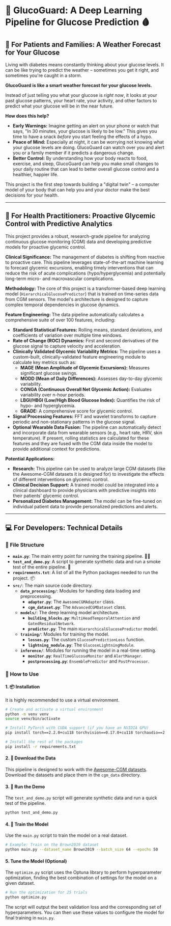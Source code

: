 # 🚀 GlucoGuard: A Deep Learning Pipeline for Glucose Prediction 🩸

## 🌟 For Patients and Families: A Weather Forecast for Your Glucose

Living with diabetes means constantly thinking about your glucose levels. It can be like trying to predict the weather – sometimes you get it right, and sometimes you're caught in a storm.

**GlucoGuard is like a smart weather forecast for your glucose levels.**

Instead of just telling you what your glucose is *right now*, it looks at your past glucose patterns, your heart rate, your activity, and other factors to predict what your glucose will be in the near future.

**How does this help?**
*   **Early Warnings:** Imagine getting an alert on your phone or watch that says, "In 30 minutes, your glucose is likely to be low." This gives you time to have a snack *before* you start feeling the effects of a hypo.
*   **Peace of Mind:** Especially at night, it can be worrying not knowing what your glucose levels are doing. GlucoGuard can watch over you and alert you or a family member if it predicts a dangerous change.
*   **Better Control:** By understanding how your body reacts to food, exercise, and sleep, GlucoGuard can help you make small changes to your daily routine that can lead to better overall glucose control and a healthier, happier life.

This project is the first step towards building a "digital twin" – a computer model of your body that can help you and your doctor make the best decisions for your health.

---

## 🔬 For Health Practitioners: Proactive Glycemic Control with Predictive Analytics

This project provides a robust, research-grade pipeline for analyzing continuous glucose monitoring (CGM) data and developing predictive models for proactive glycemic control.

**Clinical Significance:**
The management of diabetes is shifting from reactive to proactive care. This pipeline leverages state-of-the-art machine learning to forecast glycemic excursions, enabling timely interventions that can reduce the risk of acute complications (hypo/hyperglycemia) and potentially long-term micro- and macrovascular complications.

**Methodology:**
The core of this project is a transformer-based deep learning model (`HierarchicalGlucosePredictor`) that is trained on time-series data from CGM sensors. The model's architecture is designed to capture complex temporal dependencies in glucose dynamics.

**Feature Engineering:**
The data pipeline automatically calculates a comprehensive suite of over 100 features, including:
*   **Standard Statistical Features:** Rolling means, standard deviations, and coefficients of variation over multiple time windows.
*   **Rate of Change (ROC) Dynamics:** First and second derivatives of the glucose signal to capture velocity and acceleration.
*   **Clinically Validated Glycemic Variability Metrics:** The pipeline uses a custom-built, clinically-validated feature engineering module to calculate key metrics such as:
    *   **MAGE (Mean Amplitude of Glycemic Excursions):** Measures significant glucose swings.
    *   **MODD (Mean of Daily Differences):** Assesses day-to-day glycemic variability.
    *   **CONGA (Continuous Overall Net Glycemic Action):** Evaluates variability over n-hour periods.
    *   **LBGI/HBGI (Low/High Blood Glucose Index):** Quantifies the risk of hypo- and hyperglycemia.
    *   **GRADE:** A comprehensive score for glycemic control.
*   **Signal Processing Features:** FFT and wavelet transforms to capture periodic and non-stationary patterns in the glucose signal.
*   **Optional Wearable Data Fusion:** The pipeline can automatically detect and incorporate data from wearable sensors (e.g., heart rate, HRV, skin temperature). If present, rolling statistics are calculated for these features and they are fused with the CGM data inside the model to provide additional context for predictions.

**Potential Applications:**
*   **Research:** This pipeline can be used to analyze large CGM datasets (like the Awesome-CGM datasets it is designed for) to investigate the effects of different interventions on glycemic control.
*   **Clinical Decision Support:** A trained model could be integrated into a clinical dashboard to provide physicians with predictive insights into their patients' glycemic control.
*   **Personalized Diabetes Management:** The model can be fine-tuned on individual patient data to provide personalized predictions and alerts.

---

## 💻 For Developers: Technical Details

### 📁 File Structure

*   **`main.py`**: The main entry point for running the training pipeline. 🏃‍♂️
*   **`test_and_demo.py`**: A script to generate synthetic data and run a smoke test of the entire pipeline. 🧪
*   **`requirements.txt`**: A list of all the Python packages needed to run the project. 📦
*   **`src/`**: The main source code directory.
    *   **`data_processing/`**: Modules for handling data loading and preprocessing.
        *   **`adapter.py`**: The `AwesomeCGMAdapter` class.
        *   **`cgm_dataset.py`**: The `AdvancedCGMDataset` class.
    *   **`models/`**: The deep learning model architecture.
        *   **`building_blocks.py`**: `MultiHeadTemporalAttention` and `GatedResidualNetwork`.
        *   **`predictor.py`**: The main `HierarchicalGlucosePredictor` model.
    *   **`training/`**: Modules for training the model.
        *   **`losses.py`**: The custom `GlucosePredictionLoss` function.
        *   **`lightning_module.py`**: The `GlucoseLightningModule`.
    *   **`inference/`**: Modules for running the model in a real-time setting.
        *   **`monitor.py`**: `RealTimeGlucoseMonitor` and `AlertManager`.
        *   **`postprocessing.py`**: `EnsemblePredictor` and `PostProcessor`.

### 🚀 How to Use

#### 1. 📦 Installation
It is highly recommended to use a virtual environment.
```bash
# Create and activate a virtual environment
python -m venv venv
source venv/bin/activate

# Install PyTorch with CUDA support (if you have an NVIDIA GPU)
pip install torch==2.2.0+cu118 torchvision==0.17.0+cu118 torchaudio==2.2.0+cu118 --extra-index-url https://download.pytorch.org/whl/cu118

# Install the rest of the packages
pip install -r requirements.txt
```

#### 2. 💾 Download the Data
This pipeline is designed to work with the [Awesome-CGM datasets](https://github.com/IrinaStatsLab/Awesome-CGM). Download the datasets and place them in the `cgm_data` directory.

#### 3. 🧪 Run the Demo
The `test_and_demo.py` script will generate synthetic data and run a quick test of the pipeline.
```bash
python test_and_demo.py
```

#### 4. 🧠 Train the Model
Use the `main.py` script to train the model on a real dataset.
```bash
# Example: Train on the Brown2019 dataset
python main.py --dataset_name Brown2019 --batch_size 64 --epochs 50
```

#### 5.  Tune the Model (Optional)
The `optimize.py` script uses the Optuna library to perform hyperparameter optimization, finding the best combination of settings for the model on a given dataset.

```bash
# Run the optimization for 25 trials
python optimize.py
```
The script will output the best validation loss and the corresponding set of hyperparameters. You can then use these values to configure the model for final training in `main.py`.
